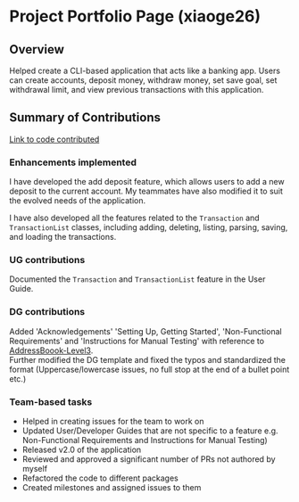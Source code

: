 # Project Portfolio Page (xiaoge26)

## Overview

Helped create a CLI-based application that acts like a banking app. Users can create accounts, deposit money, withdraw money, set save goal, set withdrawal limit, and view previous transactions with this application.

## Summary of Contributions

[Link to code contributed](https://nus-cs2113-ay2223s2.github.io/tp-dashboard/?search=xiaoge26&breakdown=true&sort=groupTitle%20dsc&sortWithin=title&since=2023-02-17&timeframe=commit&mergegroup=&groupSelect=groupByRepos&checkedFileTypes=docs~functional-code~test-code~other)

### Enhancements implemented

I have developed the add deposit feature, which allows users to add a new deposit to the current account. 
My teammates have also modified it to suit the evolved needs of the application. <br />

I have also developed all the features related to the `Transaction` and `TransactionList` classes, including adding, 
deleting, listing, parsing, saving, and loading the transactions.


### UG contributions

Documented the `Transaction` and `TransactionList` feature in the User Guide. 

### DG contributions

Added 'Acknowledgements' 'Setting Up, Getting Started', 'Non-Functional Requirements' and 'Instructions for Manual Testing' with reference to 
[AddressBoook-Level3](https://se-education.org/addressbook-level3/DeveloperGuide.html). <br />
Further modified the DG template and fixed the typos and standardized the format (Uppercase/lowercase issues, no full stop at the end of a bullet point etc.)


### Team-based tasks

* Helped in creating issues for the team to work on
* Updated User/Developer Guides that are not specific to a feature e.g. Non-Functional Requirements and Instructions for Manual Testing)
* Released v2.0 of the application
* Reviewed and approved a significant number of PRs not authored by myself
* Refactored the code to different packages
* Created milestones and assigned issues to them
